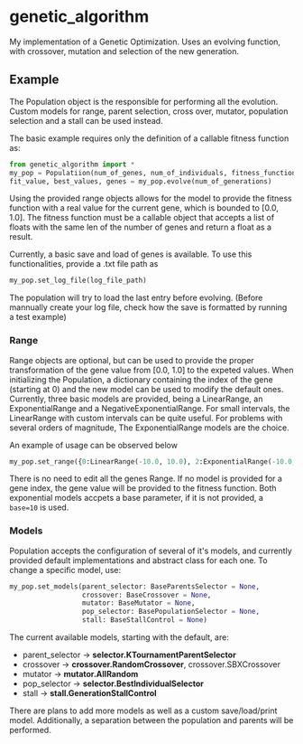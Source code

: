 # genetic_algorithm

My implementation of a Genetic Optimization. Uses an evolving function, with crossover, mutation and selection of the new generation.

## Example

The Population object is the responsible for performing all the evolution. Custom models for range, parent selection, cross over, mutator, population 
selection and a stall can be used instead.

The basic example requires only the definition of a callable fitness function as:

```python
from genetic_algorithm import *
my_pop = Populatiion(num_of_genes, num_of_individuals, fitness_function)
fit_value, best_values, genes = my_pop.evolve(num_of_generations)
```

Using the provided range objects allows for the model to provide the fitness function with a real value for the current gene, which is bounded to [0.0, 1.0].
The fitness function must be a callable object that accepts a list of floats with the same len of the number of genes and return a float as a result.

Currently, a basic save and load of genes is available. To use this functionalities, provide a .txt file path as
```python
my_pop.set_log_file(log_file_path)
```
The population will try to load the last entry before evolving. (Before mannually create your log file, check how the save is formatted by running a test example)

### Range

Range objects are  optional, but can be used to provide the proper transformation of the gene value from [0.0, 1.0] to the expeted values. When initializing
the Population, a dictionary containing the index of the gene (starting at 0) and the new model can be used to modify the default ones. Currently, three basic 
models are provided, being a LinearRange, an ExponentialRange and a NegativeExponentialRange. For small intervals, the LinearRange with custom intervals can
be quite useful. For problems with several orders of magnitude, The ExponentialRange models are the choice.

An example of usage can be observed below

```python
my_pop.set_range({0:LinearRange(-10.0, 10.0), 2:ExponentialRange(-10.0, 10.0), 3:NegativeExponentialRange(-10.0, 10.0, base=10)})
```
 There is no need to edit all the genes Range. If no model is provided for a gene index, the gene value will be provided to the fitness function. Both
 exponential models accpets a base parameter, if it is not provided, a `base=10` is used.
 
 ### Models
 
 Population accepts the configuration of several of it's models, and currently provided default implementations and abstract class for each one. To change
 a specific model, use:
```python
my_pop.set_models(parent_selector: BaseParentsSelector = None,
                  crossover: BaseCrossover = None,
                  mutator: BaseMutator = None,
                  pop_selector: BasePopulationSelector = None,
                  stall: BaseStallControl = None)
```

The current available models, starting with the default, are:
- parent_selector -> **selector.KTournamentParentSelector**
- crossover -> **crossover.RandomCrossover**, crossover.SBXCrossover
- mutator -> **mutator.AllRandom**
- pop_selector -> **selector.BestIndividualSelector**
- stall -> **stall.GenerationStallControl**

There are plans to add more models as well as a custom save/load/print model. Additionally, a separation between the population and parents will be performed.
 
